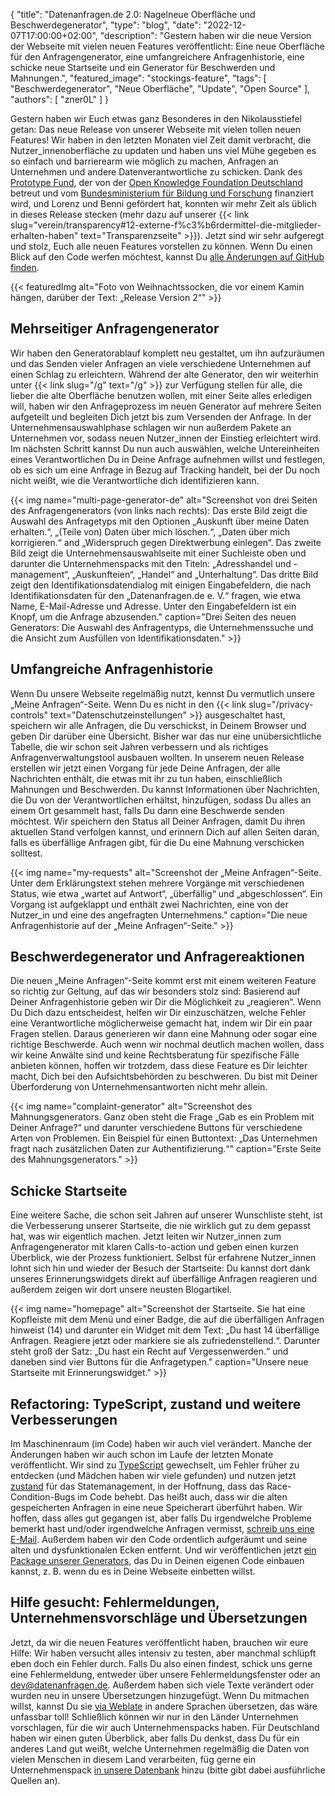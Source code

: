 {
    "title": "Datenanfragen.de 2.0: Nagelneue Oberfläche und Beschwerdegenerator",
    "type": "blog",
    "date": "2022-12-07T17:00:00+02:00",
    "description": "Gestern haben wir die neue Version der Webseite mit vielen neuen Features veröffentlicht: Eine neue Oberfläche für den Anfragengenerator, eine umfangreichere Anfragenhistorie, eine schicke neue Startseite und ein Generator für Beschwerden und Mahnungen.",
    "featured_image": "stockings-feature",
    "tags": [ "Beschwerdegenerator", "Neue Oberfläche", "Update", "Open Source" ],
    "authors": [ "zner0L" ]
}

Gestern haben wir Euch etwas ganz Besonderes in den Nikolausstiefel getan: Das neue Release von unserer Webseite mit vielen tollen neuen Features! Wir haben in den letzten Monaten viel Zeit damit verbracht, die Nutzer_innenoberfläche zu updaten und haben uns viel Mühe gegeben es so einfach und barrierearm wie möglich zu machen, Anfragen an Unternehmen und andere Datenverantwortliche zu schicken. Dank des [Prototype Fund](https://prototypefund.de/), der von der [Open Knowledge Foundation Deutschland](https://okfn.de/) betreut und vom [Bundesministerium für Bildung und Forschung](https://bmbf.de) finanziert wird, und Lorenz und Benni gefördert hat, konnten wir mehr Zeit als üblich in dieses Release stecken (mehr dazu auf unserer {{< link slug="verein/transparency#12-externe-f%c3%b6rdermittel-die-mitglieder-erhalten-haben" text="Transparenzseite" >}}). Jetzt sind wir sehr aufgeregt und stolz, Euch alle neuen Features vorstellen zu können. Wenn Du einen Blick auf den Code werfen möchtest, kannst Du [alle Änderungen auf GitHub finden](https://github.com/datenanfragen/website/pull/921).

{{< featuredImg alt="Foto von Weihnachtssocken, die vor einem Kamin hängen, darüber der Text: „Release Version 2“" >}}

## Mehrseitiger Anfragengenerator

Wir haben den Generatorablauf komplett neu gestaltet, um ihn aufzuräumen und das Senden vieler Anfragen an viele verschiedene Unternehmen auf einen Schlag zu erleichtern. Während der alte Generator, den wir weiterhin unter {{< link slug="/g" text="/g" >}} zur Verfügung stellen für alle, die lieber die alte Oberfläche benutzen wollen, mit einer Seite alles erledigen will, haben wir den Anfrageprozess im neuen Generator auf mehrere Seiten aufgeteilt und begleiten Dich jetzt bis zum Versenden der Anfrage. In der Unternehmensauswahlphase schlagen wir nun außerdem Pakete an Unternehmen vor, sodass neuen Nutzer_innen der Einstieg erleichtert wird. Im nächsten Schritt kannst Du nun auch auswählen, welche Untereinheiten eines Verantwortlichen Du in Deine Anfrage aufnehmen willst und festlegen, ob es sich um eine Anfrage in Bezug auf Tracking handelt, bei der Du noch nicht weißt, wie die Verantwortliche dich identifizieren kann.

{{< img name="multi-page-generator-de" alt="Screenshot von drei Seiten des Anfragengenerators (von links nach rechts): Das erste Bild zeigt die Auswahl des Anfragetyps mit den Optionen „Auskunft über meine Daten erhalten.“, „(Teile von) Daten über mich löschen.“, „Daten über mich korrigieren.“ and „Widerspruch gegen Direktwerbung einlegen“. Das zweite Bild zeigt die Unternehmensauswahlseite mit einer Suchleiste oben und darunter die Unternehmenspacks mit den Titeln: „Adresshandel und -management“, „Auskunfteien“, „Handel“ and „Unterhaltung“. Das dritte Bild zeigt den Identifikationsdatendialog mit einigen Eingabefeldern, die nach Identifikationsdaten für den „Datenanfragen.de e. V.“ fragen, wie etwa Name, E-Mail-Adresse und Adresse. Unter den Eingabefeldern ist ein Knopf, um die Anfrage abzusenden." caption="Drei Seiten des neuen Generators: Die Auswahl des Anfragentyps, die Unternehmenssuche und die Ansicht zum Ausfüllen von Identifikationsdaten." >}}

## Umfangreiche Anfragenhistorie

Wenn Du unsere Webseite regelmäßig nutzt, kennst Du vermutlich unsere „Meine Anfragen“-Seite. Wenn Du es nicht in den {{< link slug="/privacy-controls" text="Datenschutzeinstellungen" >}} ausgeschaltet hast, speichern wir alle Anfragen, die Du verschickst, in Deinem Browser und geben Dir darüber eine Übersicht. Bisher war das nur eine unübersichtliche Tabelle, die wir schon seit Jahren verbessern und als richtiges Anfragenverwaltungstool ausbauen wollten. In unserem neuen Release erstellen wir jetzt einen Vorgang für jede Deine Anfragen, der alle Nachrichten enthält, die etwas mit ihr zu tun haben, einschließlich Mahnungen und Beschwerden. Du kannst Informationen über Nachrichten, die Du von der Verantwortlichen erhältst, hinzufügen, sodass Du alles an einem Ort gesammelt hast, falls Du dann eine Beschwerde senden möchtest. Wir speichern den Status all Deiner Anfragen, damit Du ihren aktuellen Stand verfolgen kannst, und erinnern Dich auf allen Seiten daran, falls es überfällige Anfragen gibt, für die Du eine Mahnung verschicken solltest.

{{< img name="my-requests" alt="Screenshot der „Meine Anfragen“-Seite. Unter dem Erklärungstext stehen mehrere Vorgänge mit verschiedenen Status, wie etwa „wartet auf Antwort“, „überfällig“ und „abgeschlossen“. Ein Vorgang ist aufgeklappt und enthält zwei Nachrichten, eine von der Nutzer_in und eine des angefragten Unternehmens." caption="Die neue Anfragenhistorie auf der „Meine Anfragen“-Seite." >}}

## Beschwerdegenerator und Anfragereaktionen

Die neuen „Meine Anfragen“-Seite kommt erst mit einem weiteren Feature so richtig zur Geltung, auf das wir besonders stolz sind: Basierend auf Deiner Anfragenhistorie geben wir Dir die Möglichkeit zu „reagieren“. Wenn Du Dich dazu entscheidest, helfen wir Dir einzuschätzen, welche Fehler eine Verantwortliche möglicherweise gemacht hat, indem wir Dir ein paar Fragen stellen. Daraus generieren wir dann eine Mahnung oder sogar eine richtige Beschwerde. Auch wenn wir nochmal deutlich machen wollen, dass wir keine Anwälte sind und keine Rechtsberatung für spezifische Fälle anbieten können, hoffen wir trotzdem, dass diese Feature es Dir leichter macht, Dich bei den Aufsichtsbehörden zu beschweren. Du bist mit Deiner Überforderung von Unternehmensantworten nicht mehr allein.

{{< img name="complaint-generator" alt="Screenshot des Mahnungsgenerators. Ganz oben steht die Frage „Gab es ein Problem mit Deiner Anfrage?“ und darunter verschiedene Buttons für verschiedene Arten von Problemen. Ein Beispiel für einen Buttontext: „Das Unternehmen fragt nach zusätzlichen Daten zur Authentifizierung.“" caption="Erste Seite des Mahnungsgenerators." >}}

## Schicke Startseite

Eine weitere Sache, die schon seit Jahren auf unserer Wunschliste steht, ist die Verbesserung unserer Startseite, die nie wirklich gut zu dem gepasst hat, was wir eigentlich machen. Jetzt leiten wir Nutzer_innen zum Anfragengenerator mit klaren Calls-to-action und geben einen kurzen Überblick, wie der Prozess funktioniert. Selbst für erfahrene Nutzer_innen lohnt sich hin und wieder der Besuch der Startseite: Du kannst dort dank unseres Erinnerungswidgets direkt auf überfällige Anfragen reagieren und außerdem zeigen wir dort unsere neusten Blogartikel.

{{< img name="homepage" alt="Screenshot der Startseite. Sie hat eine Kopfleiste mit dem Menü und einer Badge, die auf die überfälligen Anfragen hinweist (14) und darunter ein Widget mit dem Text: „Du hast 14 überfällige Anfragen. Reagiere jetzt oder markiere sie als zufriedenstellend.“. Darunter steht groß der Satz: „Du hast ein Recht auf Vergessenwerden.“ und daneben sind vier Buttons für die Anfragetypen." caption="Unsere neue Startseite mit Erinnerungswidget." >}}

## Refactoring: TypeScript, zustand und weitere Verbesserungen

Im Maschinenraum (im Code) haben wir auch viel verändert. Manche der Änderungen haben wir auch schon im Laufe der letzten Monate veröffentlicht. Wir sind zu [TypeScript](https://www.typescriptlang.org/) gewechselt, um Fehler früher zu entdecken (und Mädchen haben wir viele gefunden) und nutzen jetzt [zustand](https://github.com/pmndrs/zustand) für das Statemanagement, in der Hoffnung, dass das Race-Condition-Bugs im Code behebt. Das heißt auch, dass wir die alten gespeicherten Anfragen in eine neue Speicherart überführt haben. Wir hoffen, dass alles gut gegangen ist, aber falls Du irgendwelche Probleme bemerkt hast und/oder irgendwelche Anfragen vermisst, [schreib uns eine E-Mail](mailto:dev@datenanfragen.de). Außerdem haben wir den Code ordentlich aufgeräumt und seine alten und dysfunktionalen Ecken entfernt. Und wir veröffentlichen jetzt [ein Package unserer Generators](https://www.npmjs.com/package/@datenanfragen/components), das Du in Deinen eigenen Code einbauen kannst, z.&nbsp;B. wenn du es in Deine Webseite einbetten willst.

## Hilfe gesucht: Fehlermeldungen, Unternehmensvorschläge und Übersetzungen

Jetzt, da wir die neuen Features veröffentlicht haben, brauchen wir eure Hilfe: Wir haben versucht alles intensiv zu testen, aber manchmal schlüpft eben doch ein Fehler durch. Falls Du also einen findest, schick uns gerne eine Fehlermeldung, entweder über unsere Fehlermeldungsfenster oder an [dev@datenanfragen.de](mailto:dev@datenanfragen.de). Außerdem haben sich viele Texte verändert oder wurden neu in unsere Übersetzungen hinzugefügt. Wenn Du mitmachen willst, kannst Du sie [via Weblate](https://hosted.weblate.org/projects/datenanfragen-de/website/) in andere Sprachen übersetzen, das wäre unfassbar toll! Schließlich können wir nur in den Länder Unternehmen vorschlagen, für die wir auch Unternehmenspacks haben. Für Deutschland haben wir einen guten Überblick, aber falls Du denkst, dass Du für ein anderes Land gut weißt, welche Unternehmen regelmäßig die Daten von vielen Menschen in diesem Land verarbeiten, füg gerne ein Unternehmenspack [in unsere Datenbank](https://github.com/datenanfragen/data#company-packs) hinzu (bitte gibt dabei ausführliche Quellen an).
